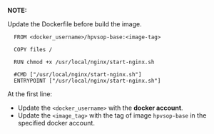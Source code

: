 **NOTE:**

Update the Dockerfile before build the image.



```
  FROM <docker_username>/hpvsop-base:<image-tag>

  COPY files /

  RUN chmod +x /usr/local/nginx/start-nginx.sh

  #CMD ["/usr/local/nginx/start-nginx.sh"]
  ENTRYPOINT ["/usr/local/nginx/start-nginx.sh"]

```

At the first line:

- Update the `<docker_username>` with the **docker account**.
- Update the `<image_tag>` with the tag of image `hpvsop-base` in the specified docker account.

